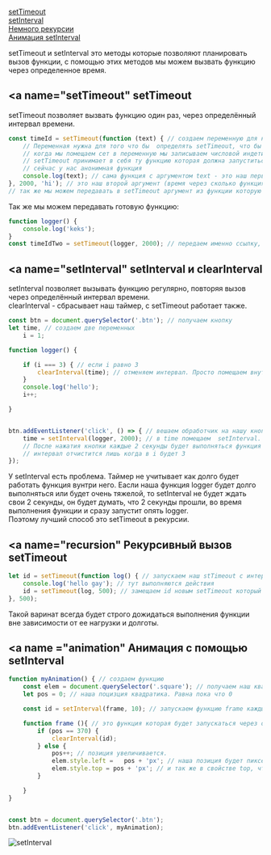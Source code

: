 [setTimeout](#setTimeout)<br>
[setInterval](#setInterval)<br>
[Немного рекурсии](#recursion)<br>
[Анимация setInterval](#animation)


setTimeout и setInterval это методы которые позволяют планировать вызов функции, с помощью этих методов мы можем вызвать функцию через определенное время.
## <a name="setTimeout" setTimeout </a>
setTimeout позволяет вызвать функцию один раз, через определённый интервал времени.
```javaScript
const timeId = setTimeout(function (text) { // создаем переменную для нашего setTimeout.
    // Переменная нужна для того что бы  определять setTimeout, что бы в будущем мы могли бы его остановить.
    // когда мы помещаем сет в переменную мы записываем числовой индетификатор этого таймера 
    // setTimeout принимает в себя ту функцию которая должна запуститься через опр промежуток времени
    // сейчас у нас анонимная функция
    console.log(text); // сама функция с аргументом text - это наш первый аргумент.
}, 2000, 'hi'); // это наш второй аргумент (время через сколько функция выполнится) указывается в миллисекундах. 2000 - это 2 секунды.
// так же мы можем передавать в setTimeout аргумент из функции которую она выполняет (наш третий аргумент 'hi')
```
Так же мы можем передавать готовую функцию:
```javaScript
function logger() {
    console.log('keks');
}
const timeIdTwo = setTimeout(logger, 2000); // передаем именно ссылку, не вызываем !
```
## <a name="setInterval" setInterval и clearInterval </a> ##
setInterval позволяет вызывать функцию регулярно, повторяя вызов через определённый интервал времени.<br>
clearInterval - сбрасывает наш таймер, с setTimeout работает также. <br>
```javaScript
const btn = document.querySelector('.btn'); // получаем кнопку
let time, // создаем две переменных
    i = 1;

function logger() {

    if (i === 3) { // если i равно 3
        clearInterval(time); // отменяем интервал. Просто помещаем внутрь идентификатор.
    }
    console.log('hello');
    i++;

}


btn.addEventListener('click', () => { // вешаем обработчик на нашу кнопку
    time = setInterval(logger, 2000); // в time помещаем  setInterval.
    // После нажатия кнопки каждые 2 секунды будет выполняться функция logger без остановки.
    // интервал отчистится лишь когда в i будет 3
});
```
У setInterval есть проблема. Таймер не учитывает как долго будет работать функция вунтри него. Еасли наша функция logger будет долго выполняться или будет очень тяжелой, то setInterval не будет ждать свои 2 секунды, он будет думать, что 2 секунды прошли, во время выполнения функции и сразу запустит опять logger.<br>
Поэтому лучший способ это setTimeout в рекурсии.
## <a name="recursion" Рекурсивный вызов setTimeout </a>

```javaScript                           
let id = setTimeout(function log() { // запускаем наш stTimeout с интервалом 500мл
    console.log('hello gay'); // тут выполняются действия
    id = setTimeout(log, 500); // замещаем id новым setTimeout который ждет когда выполнится код выше, ждет пол секунды и опять выполняет функцию log
}, 500);
```
Такой варинат всегда будет строго дожидаться выполнения функции вне зависимости от ее нагрузки и долготы.

## <a name ="animation" Анимация с помощью setInterval </a>
```javaScript
function myAnimation() { // создаем функцию
    const elem = document.querySelector('.square'); // получаем наш квадратик на котором будет анимация
    let pos = 0; // наша поцизция квадратика. Равна пока что 0

    const id = setInterval(frame, 10); // запускаем функцию frame каждые 10мл. 

    function frame (){ // это функция которая будет запускаться через опр промежуток времени
        if (pos == 370) {
            clearInterval(id);
        } else {
            pos++; // позиция увеличивается.
            elem.style.left =   pos + 'px'; // наша позиция будет пикселями в свойстве left
            elem.style.top = pos + 'px'; // и так же в свойстве top, что значит мы сместим элемент вправо и вниз
        }

    }
}    


const btn = document.querySelector('.btn');
btn.addEventListener('click', myAnimation);

```
![setInterval](https://github.com/Aquariids/MyJS/blob/main/app/img/setInterval.gif)<br>
